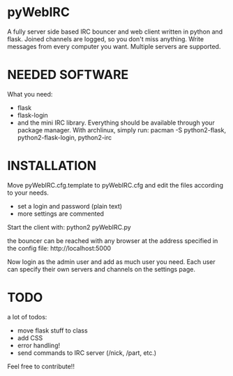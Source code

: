# pyWebIRC
A fully server side based IRC bouncer and web client written in python and flask. Joined channels are logged, so you don't miss anything. Write messages from every computer you want. Multiple servers are supported. 

# NEEDED SOFTWARE
What you need:
- flask
- flask-login 
- and the mini IRC library.
Everything should be available through your package manager. With archlinux, simply run:
 pacman -S python2-flask, python2-flask-login, python2-irc

# INSTALLATION
Move pyWebIRC.cfg.template to pyWebIRC.cfg and edit the files according to your needs.
- set a login and password (plain text)
- more settings are commented

Start the client with:
 python2 pyWebIRC.py

the bouncer can be reached with any browser at the address specified in the config file:
 http://localhost:5000

Now login as the admin user and add as much user you need. Each user can specify their own servers and channels on the settings page.

# TODO
a lot of todos:
- move flask stuff to class
- add CSS
- error handling!
- send commands to IRC server (/nick, /part, etc.)

Feel free to contribute!!
